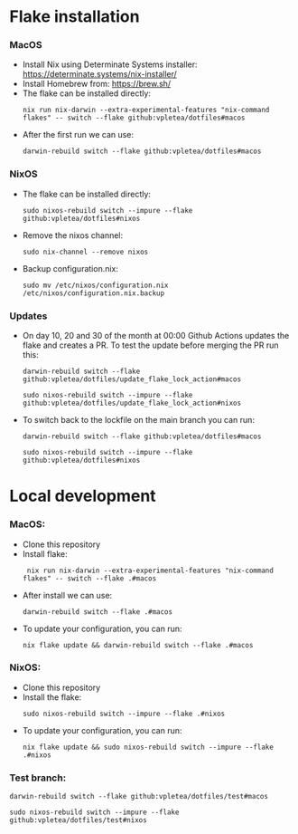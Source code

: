 # Flake installation
### MacOS
- Install Nix using Determinate Systems installer: https://determinate.systems/nix-installer/
- Install Homebrew from:  https://brew.sh/
- The flake can be installed directly:
  ```
  nix run nix-darwin --extra-experimental-features "nix-command flakes" -- switch --flake github:vpletea/dotfiles#macos
  ```
- After the first run we can use:
  ```
  darwin-rebuild switch --flake github:vpletea/dotfiles#macos
  ```
  
### NixOS
- The flake can be installed directly:
  ```
  sudo nixos-rebuild switch --impure --flake github:vpletea/dotfiles#nixos
  ```
- Remove the nixos channel:
  ```
  sudo nix-channel --remove nixos
  ```
- Backup configuration.nix:
  ```
  sudo mv /etc/nixos/configuration.nix /etc/nixos/configuration.nix.backup
  ```

### Updates
- On day 10, 20 and 30 of the month at 00:00 Github Actions updates the flake and creates a PR. To test the update before merging the PR run this:
  ```
  darwin-rebuild switch --flake github:vpletea/dotfiles/update_flake_lock_action#macos
  ```
  ```
  sudo nixos-rebuild switch --impure --flake github:vpletea/dotfiles/update_flake_lock_action#nixos
  ```
- To switch back to the lockfile on the main branch you can run:
  ```
  darwin-rebuild switch --flake github:vpletea/dotfiles#macos
  ```
  ```
  sudo nixos-rebuild switch --impure --flake github:vpletea/dotfiles#nixos
  ```    

# Local development  
### MacOS:
- Clone this repository
- Install flake:
  ```
   nix run nix-darwin --extra-experimental-features "nix-command flakes" -- switch --flake .#macos
  ```
- After install we can use:
  ```
  darwin-rebuild switch --flake .#macos
  ```
- To update your configuration, you can run:
  ```
  nix flake update && darwin-rebuild switch --flake .#macos
  ```
  
### NixOS:
- Clone this repository
- Install the flake:
  ```
  sudo nixos-rebuild switch --impure --flake .#nixos
  ```
- To update your configuration, you can run:
  ```
  nix flake update && sudo nixos-rebuild switch --impure --flake .#nixos

### Test branch:
   ```
  darwin-rebuild switch --flake github:vpletea/dotfiles/test#macos
  ```
  ```
  sudo nixos-rebuild switch --impure --flake github:vpletea/dotfiles/test#nixos
  ```
